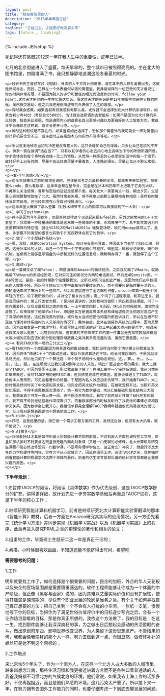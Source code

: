 ```yaml
---
layout: post
title: "躲在篱笆里的人"
description: "2013年半年度总结"
category:
tagline: "总结过去，才能更好地发展未来"
tags: [future , thinking]
---
```

{% include JB/setup %}
<div class="blogcontent">
	<p>犹记得还在感慨2012这一年在我人生中的重要性，蛇年已过半。</p>
	<p>七月的北京彻底进入了盛夏，每天早早的，整个城市已被照得亮亮的。坐在北大的图书馆里，四周堆满了书，我只想静静地追溯这段冬春夏的时光。</p>
	
	<p>钱钟书先生曾经写过《围城》，外面的人千方百计想进来，身在其中的人挣扎着要出去，这就是世间常态。而我，正躲在一个外表看似华丽的篱笆里。我非常崇拜的一位已故的天才曾说过：你的时间非常有限，不要因为别人的评价和世俗的眼光而浪费你的时间，follow your heart.这位天才用他的一生在实践这句话。看这位天才的传记是在12年寒假考完研等分数的时候，虽然很受震动，但之后我还是依照虚有的外表做了人生的选择。</p>
	<p>有时我会感慨，如果当初考研我没有考那么高，或许就不会选择到北大计算机系读软件，如果当初少考40分（考研总分500分），估计就会选择调剂去智能系；如果不是因为北大计算机系比较强，智能系比较弱，而是遵照内心的选择去自己更感兴趣以及更看好的人工智能方向，我或许不会像现在这样累，或许会更开心吧。</p>
	<p>诚然这种假设是不存在的，如果当初如此选择了，恐怕那个篱笆外的我可能会一直对篱笆内的计算机系念念不忘，或许此时正在抱怨本方向实力不济等等吧。</p>

	<p>所以反复地悼念当初的决定是没有意义的，这只会增加自己的浮躁，只会让自己愈加的不开心。佛家一直在强调“活在当下”，只有以初学者的心态去用心地去品味当下你的所做所遇所感，你才能体会到每个事物各自独一无二的特性，从而用一种感恩的心态享受生活中的每一个细节。故打好手上已有的牌，尽量不去比较也尽量不要着急，人生路还很长，尽量让自己不那么难受。</p>
	<p></p>
	<p><B>半年总结</B></p>
	<p>这半年就像我之前的微博里说的，应该是高考之后最勤奋的半年，基本天天来实验室，每天要么code，要么看数学，这半年全都在整专业，完全是在补本科四年不上进耽于它务的大坑。不再那么关注感情，套那句恶俗的话就是感累不爱。每天北大－家里两点一线，朝出夕回，生活重心完完整整地放在了北大。虽然时常会失眠，但不再像以前那么暴躁地各种抱怨；虽然有时情绪会非常低落，但已经能放在心里自己慢慢消化。</p>
	<p>这半年里大概做了那么些事（对技术细节不关心的同学可以直接跳到下一大章）：</p>
	<p>1.学习了python</p>
	<p>并不是因为今年是蛇年，而是单纯觉得这个词读起来挺有feel的，另外之前常用的C＋＋太重型了，我需要一种轻量级的脚本语言来做一些简单的小事，杀鸡焉用牛刀，总不能常常因为只是要算矩阵的特征值，就让VS2012和Matlab2013a 强势登场吧，咱们用numpy就可以了。此外，多掌握不同类型的语言也有助于扩充视野体会其它的哲学。</p>
	<p>2.做了一个小型操作系统</p>
	<p>嗯，没错，就是Operation System，而且带有图形界面，并因此专门去学了X86汇编，好吧，这是补本科的大坑。自己一个字节一个字节地码引导程序，码图层，码段号记录表，码中断机制。当桌面上能够显示键盘的中断和鼠标的位置信息后，我稍稍自得了一番，就暂停了这个工程。</p>
	<p>3.面试</p>
	<p>前一篇博文讲了面Yahoo！、网易游戏和Amazon的面试经历，之后我又面了VMware，就简略讲下VMware的面试经历吧，它对实习生的面试分为两轮电话面试，然后是4轮onsite面，一共6轮面试。最后一轮的时候那个经理跟我说，之所以对实习生如此严格，是因为他们去年校招来的人效果不好，所以今年想从实习生中直接培养要转正的人，而不需要只是临时要干活的人。两轮电话面问了简历上的一些项目，然后对底层进行了全方面的扫查，onsite面第一轮是个很年轻的哥们，问了我所做的OS，并讨论了相关的东西；第二个问了几道程序题，和算法无关，就是底层操作的；第三轮面智力题，丫是用英语讲的，这轮我相当狼狈；第四轮是经理面，问了一些兴趣爱好，以后发展规划之类的东西。一上午面完四轮，9点起，快1点的时候结束，面完完全虚脱了。后来我拒了他家的offer，原因是实在是被高等体系结构课给虐得完全彻底对底层产生了深深的厌恶感，这位教授真的很强，或许他太迫切想把他知道的都告诉我们，所以在压根不知道这门课对非体系结构的人又杀用的情况下，集体被虐。此外在做操作系统的过程中，因为其繁琐，因为其根本是一门管理学科，照组里博士师姐说的话“软工中起最大作用的是哲学，相对来说数学没那么重要”，尽管我很内向，但我真的不想每天工作的第一件事就是去探究数据流根据大端小端的区别应该如何分别处理存储数据之类对我来说无趣的活，虽然它很重要。</p>
	<p>4.看完TAOCP第一卷的三分之二</p>
	<p>看TAOCP的一个原因是因为网易游戏的面试被虐，我犹记得当时那个清华博士问我算法怎样，因为网传“精通C＋＋”的面试告诫，我以为我说算法还不错，他会问我超难的，于是我就说马马虎虎，然后他只问了一个算法题：举个例子说明什么是动态规划。这。。算。。什。。么。。算。。法。。题。。在这场面试让我知道对刚毕业的人来说，精比广更迎合市场的需求。我大二就买了TAOCP，但因为受困于汇编，所以我直接卡掉了；在用汇编写一个操作系统后，我已习惯用汇编来表述，虽然TAOCP用的是MIX汇编，但我感觉更漂亮更简洁。盖茨说谁通关了TAOCP，就给他本人寄简历，可见这套著作的份量。于是因为名人效应加复仇情节，我开始看TAOCP。大二的时候虽然同时买了中文版和英文版，但完全把英文版作为摆设，压根就没翻开过。当翻开英文影印版后，不得不感慨排版太漂亮了。第一卷分为数学基础，MIX汇编基础和信息结构三大部分，我秉承着宁可在一页上费一周，也不囫囵吞枣而过，看完了前两部分并做了60%左右的题目，我不得不说我被这套著作深深吸引了。而看数学部分的时候我明白了我要做的事情必须和数学又关系，因为数学会让我开心。我相信单靠完全理解TAOCP我明年就能虐死网易游戏的面试官，反正我只是想去踢馆而不想去他家工作。</p>
	<p>5.node.js</p>
	<p>好吧，这是组里的活，用它做一个需求工程方面的工具，虽然还在做，但没有太大热情，就不细说了。</p>
	<p>6.AI相关</p>
	<p>我很看好AI尤其是其中机器人和智能计算方向的前景，不过机器人方面的课程在工学院，而且和那坑爹时不时要点名而且很无趣的面向对象课（又是一门无聊的必修课，北大计算机系研究生课程不管必修选修没有一门数学课，不是号称理学学位么，这正常么）冲突了，然后其涉及太多的力学和硬件等内容，实在力不从心就放弃了。因此在组里工作、阅读TAOCP之余，我在抽时间看智能计算和机器学习这两个领域的著作，前者的仿生学背景和后者的统计学背景都是让我感兴趣的原因。</p>
	<p></p>
<p><B>下半年规划：</B></p>
	<p>1.先暂停TAOCP的阅读，将阅读《具体数学》作为优先级别，这是TAOCP数学部分的扩充，讲得更详细，故计划先进一步夯实数学基础后再重启TAOCP进程，这是下半年的核心工作；</p>
	<p>2.继续研究智能计算和机器学习，前者是继续研究北大计算职能实验室翻译的那本《智能计算》教材，后者一方面在Amazon研究其实际的应用情况，另一方面先看完《统计学习方法》并同步实现《机器学习实战》以及《机器学习实践》上的程序，此后再进入研究PRML之类的更理论的著作和相关的论文；</p>
	<p>3.组里的工作，毕竟硕士生就研二这一年是真正干活的；</p>
	<p>4.素描，小时候很喜欢画画，不知道还能不能挤得出时间，希望吧</p>
<p></p>
<p><B>需要思考的问题：</B></p>
	<p>1.工作</p>
	<p>明年就要找工作了，如何选择是个很重要的问题，民企的加班，外企的华人天花板以及央企的官场氛围都是需要慎重筛选的，软件工程师能够让你成为一个体面的中产阶级，但正像《黑客与画家》说的，因为其难以丈量实际价值和没有扩展性，使得其瓶颈是课预期的，尽快有个职业发展的轮廓是当务之急。有个关于如何寻找自己真正想要的方法：把自己关到一个不会有人打扰的小空间，一张纸一支笔，慢慢地写下你的目标，当把你为了满足世俗价值评价中的目标逐步写完之后，会有一个让你热泪盈眶的目标，那是你真正所想的。我依这个方法做了，我的目标是：在这一生，找到那件能够让我深深疯狂的事，为之做出日后想起会感动的热泪盈眶的奋斗，做出原创的东西，影响世界改变世界，为人类留下这份思想遗产。不管结果如何，我都会像我崇拜的那个人一样，努力去做到这一点。而很显然，做修修补补的螺丝钉是达不到这个目标的；</p>
	<p>2.工作地点</p>
	<p>来北京快5个年头了，作为一个南方人，在这样一个北方人占大多数的人城市里，越来越想念江南，那些生活习惯和我更接近讲着方言而不是各种口音普通话的人。我爸我妈都不习惯北方的气候北方的环境，他们常说，如果我去上海工作的话那多好，不仅离姐姐近，而且是他们熟悉的环境，这儿污染太严重了。所以接下来一年，在努力拥有去国外工作能力的同时，也要仔细考虑一下到底去哪发展的问题。</p>
</div>